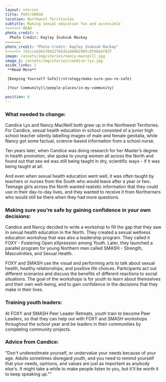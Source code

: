 ```yaml
---
layout: stories
title: FOXY/SMASH
location: Northwest Territories
subtitle: Making sexual education fun and accessible
<<<<<<< HEAD
photo_credit: >
  Photo Credit: Kayley Inuksuk Mackay
=======
photo_credit: "Photo Credit: Kayley Inuksuk Mackay"
>>>>>>> 7d1cca5d41f091270b2b1d0482905c9f66b4f83f
image: /assets/img/stories/nancy-macneill.jpg
image_2: /assets/img/stories/candice-lys.jpg
aside_links: |
 **Read More**

 [Keeping Yourself Safe](/strategy/make-sure-you-re-safe)

 [Your Community](/people-places/in-my-community)

position: 6
---
```


### What needed to change:
Candice Lys and Nancy MacNeill both grew up in the Northwest Territories. For Candice, sexual health education in school consisted of a junior high school teacher silently labelling images of male and female genitalia, while Nancy got some factual, science-based information from a school nurse.

Ten years later, when Candice was doing research for her Master’s degree in health promotion, she spoke to young women all across the North and found out that sex-ed was still being taught in dry, scientific ways – if it was being taught at all.

And even when sexual health education went well, it was often taught by teachers or nurses from the South who would leave after a year or two.  
Teenage girls across the North wanted realistic information that they could use in their day-to-day lives, and they wanted to receive it from Northerners who would still be there when they had more questions.

### Making sure you’re safe by gaining confidence in your own decisions:

Candice and Nancy decided to write a workshop to fill the gap that they saw in sexual health education in the North. They created a sexual wellness education workshop that was also a leadership program. They called it FOXY - Fostering Open eXpression among Youth. Later, they launched a parallel program for young Northern men called SMASH - Strength, Masculinities, and Sexual Health.

FOXY and SMASH use the visual and performing arts to talk about sexual health, healthy relationships, and positive life choices. Participants act out different scenarios and discuss the benefits of different reactions to social situations. The goal of the workshops is for youth to learn about themselves and their own well-being, and to gain confidence in the decisions that they make in their lives.

### Training youth leaders:
At FOXY and SMASH Peer Leader Retreats, youth train to become Peer Leaders, so that they can help out with FOXY and SMASH workshops throughout the school year and be leaders in their communities by completing community projects.

### Advice from Candice:
"Don't underestimate yourself, or undervalue your needs because of your age. Adults sometimes disregard youth, and you need to remind yourself that your needs, opinions, and values are just as important as anybody else's. It might take a while to make people listen to you, but it'll be worth it to keep speaking up.""
